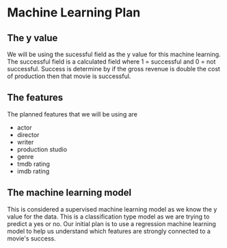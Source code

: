 # Machine Learning Plan

## The y value
We will be using the sucessful field as the y value for this machine learning. The successful field is a calculated field where 1 = successful and 0 = not successful. Success is determine by if the gross revenue is double the cost of production then that movie is successful. 

## The features
The planned features that we will be using are
- actor
- director
- writer
- production studio
- genre
- tmdb rating
- imdb rating

## The machine learning model
This is considered a supervised machine learning model as we know the y value for the data. This is a classification type model as we are trying to predict a yes or no. Our initial plan is to use a regression machine learning model to help us understand which features are strongly connected to a movie's success. 

